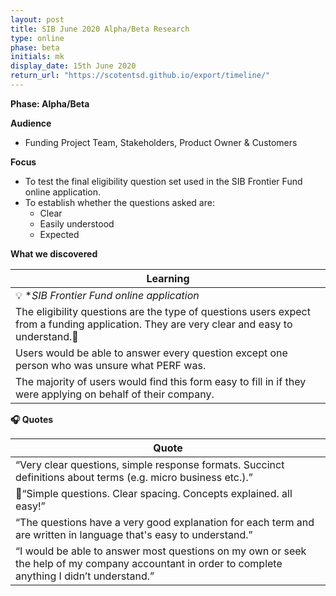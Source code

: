 ```yaml
---
layout: post
title: SIB June 2020 Alpha/Beta Research
type: online
phase: beta
initials: mk
display_date: 15th June 2020
return_url: "https://scotentsd.github.io/export/timeline/"
---
```


**Phase: Alpha/Beta**

**Audience**
- Funding Project Team, Stakeholders, Product Owner & Customers

**Focus**
- To test the final eligibility question set used in the SIB Frontier Fund online application.
- To establish whether the questions asked are:
   - Clear
   - Easily understood
   - Expected


**What we discovered**

| Learning
| ---
| 💡  **SIB Frontier Fund online application*
| The eligibility questions are the type of questions users expect from a funding application. They are very clear and easy to understand.
| Users would be able to answer every question except one person who was unsure what PERF was.
| The majority of users would find this form easy to fill in if they were applying on behalf of their company.


**🎧 Quotes**

| Quote
| ---
| “Very clear questions, simple response formats. Succinct definitions about terms (e.g. micro business etc.).”
|“Simple questions. Clear spacing. Concepts explained. all easy!”
| “The questions have a very good explanation for each term and are written in language that's easy to understand.”
| “I would be able to answer most questions on my own or seek the help of my company accountant in order to complete anything I didn’t understand.”

<!--more-->
